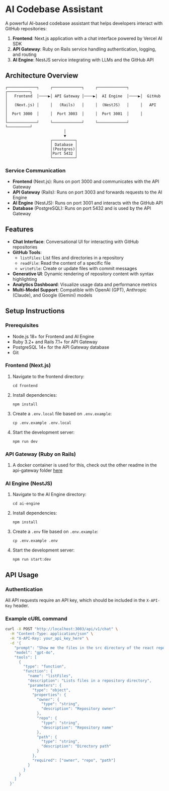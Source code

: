 # AI Codebase Assistant

A powerful AI-based codebase assistant that helps developers interact with GitHub repositories:

1. **Frontend**: Next.js application with a chat interface powered by Vercel AI SDK
2. **API Gateway**: Ruby on Rails service handling authentication, logging, and routing
3. **AI Engine**: NestJS service integrating with LLMs and the GitHub API

## Architecture Overview

```
┌─────────────┐     ┌─────────────┐     ┌─────────────┐     ┌──────────┐
│   Frontend  │────▶│ API Gateway │────▶│  AI Engine  │────▶│  GitHub  │
│   (Next.js) │     │   (Rails)   │     │  (NestJS)   │     │   API    │
│  Port 3000  │     │  Port 3003  │     │  Port 3001  │     │          │
└─────────────┘     └─────────────┘     └─────────────┘     └──────────┘
                          │
                          ▼
                    ┌──────────┐
                    │ Database │
                    │(Postgres)│
                    │Port 5432 │
                    └──────────┘
```

### Service Communication

- **Frontend** (Next.js): Runs on port 3000 and communicates with the API Gateway
- **API Gateway** (Rails): Runs on port 3003 and forwards requests to the AI Engine
- **AI Engine** (NestJS): Runs on port 3001 and interacts with the GitHub API
- **Database** (PostgreSQL): Runs on port 5432 and is used by the API Gateway

## Features

- **Chat Interface**: Conversational UI for interacting with GitHub repositories
- **GitHub Tools**:
  - `listFiles`: List files and directories in a repository
  - `readFile`: Read the content of a specific file 
  - `writeFile`: Create or update files with commit messages
- **Generative UI**: Dynamic rendering of repository content with syntax highlighting
- **Analytics Dashboard**: Visualize usage data and performance metrics
- **Multi-Model Support**: Compatible with OpenAI (GPT), Anthropic (Claude), and Google (Gemini) models

## Setup Instructions

### Prerequisites

- Node.js 18+ for Frontend and AI Engine
- Ruby 3.2+ and Rails 7.1+ for API Gateway
- PostgreSQL 14+ for the API Gateway database
- Git

### Frontend (Next.js)

1. Navigate to the frontend directory:
   ```
   cd frontend
   ```

2. Install dependencies:
   ```
   npm install
   ```

3. Create a `.env.local` file based on `.env.example`:
   ```
   cp .env.example .env.local
   ```

4. Start the development server:
   ```
   npm run dev
   ```

### API Gateway (Ruby on Rails)

1. A docker container is used for this, check out the other readme in the api-gateway folder [here](/api-gateway/README.md)

### AI Engine (NestJS)

1. Navigate to the AI Engine directory:
   ```
   cd ai-engine
   ```

2. Install dependencies:
   ```
   npm install
   ```

3. Create a `.env` file based on `.env.example`:
   ```
   cp .env.example .env
   ```

4. Start the development server:
   ```
   npm run start:dev
   ```

## API Usage

### Authentication

All API requests require an API key, which should be included in the `X-API-Key` header.

### Example cURL command

```bash
curl -X POST "http://localhost:3003/api/v1/chat" \
  -H "Content-Type: application/json" \
  -H "X-API-Key: your_api_key_here" \
  -d '{
    "prompt": "Show me the files in the src directory of the react repository",
    "model": "gpt-4o",
    "tools": [
      {
        "type": "function",
        "function": {
          "name": "listFiles",
          "description": "Lists files in a repository directory",
          "parameters": {
            "type": "object",
            "properties": {
              "owner": {
                "type": "string",
                "description": "Repository owner"
              },
              "repo": {
                "type": "string",
                "description": "Repository name"
              },
              "path": {
                "type": "string",
                "description": "Directory path"
              }
            },
            "required": ["owner", "repo", "path"]
          }
        }
      }
    ]
  }'
```